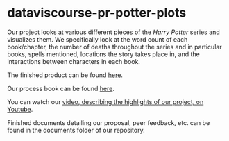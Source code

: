 # dataviscourse-pr-potter-plots

Our project looks at various different pieces of the <i>Harry Potter</i> series and visualizes them. We specifically look at the word count of each book/chapter, the number of deaths throughout the series and in particular books, spells mentioned, locations the story takes place in, and the interactions between characters in each book.

The finished product can be found <a href="http://jessicaalohse.com/dataviscourse-pr-potter-plots/">here</a>.

Our process book can be found <a href="https://docs.google.com/document/d/10_FPi9ZcuPyeimW2ZtkE2r3oh9NFCMLg1BQUAz_wPGw/edit?usp=sharing">here</a>.

You can watch our <a href="https://youtu.be/j72K9RWeL_U">video, describing the highlights of our project, on Youtube</a>.

Finished documents detailing our proposal, peer feedback, etc. can be found in the documents folder of our repository.
